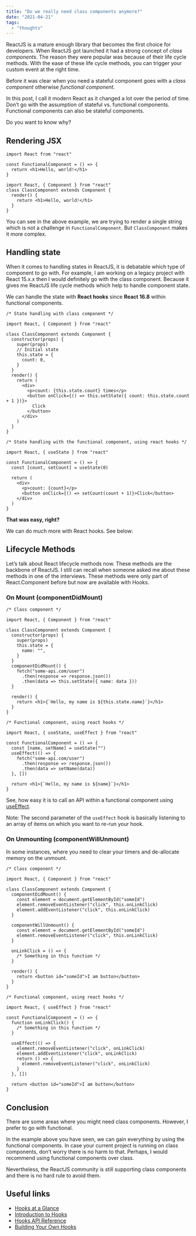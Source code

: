 ```yaml
---
title: "Do we really need class components anymore?"
date: "2021-04-21"
tags:
  - "thoughts"
---
```


ReactJS is a mature enough library that becomes the first choice for developers. When ReactJS got launched it had a strong concept of _class components_. The reason they were popular was because of their life cycle methods. With the ease of these life cycle methods, you can trigger your custom event at the right time.

Before it was clear when you need a stateful component goes with a _class component_ otherwise _functional component_.

In this post, I call it modern React as it changed a lot over the period of time. Don’t go with the assumption of stateful vs. functional components. Functional components can also be stateful components.

Do you want to know why?

## Rendering JSX

```
import React from "react"

const FunctionalComponent = () => {
  return <h1>Hello, world!</h1>
}
```

```
import React, { Component } from "react"
class ClassComponent extends Component {
  render() {
    return <h1>Hello, world!</h1>
  }
}
```

You can see in the above example, we are trying to render a single string which is not a challenge in `FunctionalComponent`. But `ClassComponent` makes it more complex.

## Handling state

When it comes to handling states in ReactJS, it is debatable which type of component to go with. For example, I am working on a legacy project with React 15.x.x then I would definitely go with the class component. Because it gives me ReactJS life cycle methods which help to handle component state.

We can handle the state with **React hooks** since **React 16.8** within functional components.

```
/* State handling with class component */

import React, { Component } from "react"

class ClassComponent extends Component {
  constructor(props) {
    super(props)
    // Initial state
    this.state = {
      count: 0,
    }
  }
  render() {
    return (
      <div>
        <p>count: {this.state.count} times</p>
        <button onClick={() => this.setState({ count: this.state.count + 1 })}>
          Click
        </button>
      </div>
    )
  }
}
```

```
/* State handling with the functional component, using react hooks */

import React, { useState } from "react"

const FunctionalComponent = () => {
  const [count, setCount] = useState(0)

  return (
    <div>
      <p>count: {count}</p>
      <button onClick={() => setCount(count + 1)}>Click</button>
    </div>
  )
}
```

**That was easy, right?**

We can do much more with React hooks. See below:

## Lifecycle Methods

Let’s talk about React lifecycle methods now. These methods are the backbone of ReactJS. I still can recall when someone asked me about these methods in one of the interviews. These methods were only part of React.Component before but now are available with Hooks.

### On Mount (componentDidMount)

```
/* Class component */

import React, { Component } from "react"

class ClassComponent extends Component {
  constructor(props) {
    super(props)
    this.state = {
      name: "",
    }
  }
  componentDidMount() {
    fetch("some-api.com/user")
      .then(response => response.json())
      .then(data => this.setState({ name: data }))
  }

  render() {
    return <h1>{`Hello, my name is ${this.state.name}`}</h1>
  }
}
```

```
/* Functional component, using react hooks */

import React, { useState, useEffect } from "react"

const FunctionalComponent = () => {
  const [name, setName] = useState("")
  useEffect(() => {
    fetch("some-api.com/user")
      .then(response => response.json())
      .then(data => setName(data))
  }, [])

  return <h1>{`Hello, my name is ${name}`}</h1>
}
```

See, how easy it is to call an API within a functional component using [useEffect](https://reactjs.org/docs/hooks-reference.html#useeffect).

Note: The second parameter of the `useEffect` hook is basically listening to an array of items on which you want to re-run your hook.

### On Unmounting (componentWillUnmount)

In some instances, where you need to clear your timers and de-allocate memory on the unmount.

```
/* Class component */

import React, { Component } from "react"

class ClassComponent extends Component {
  componentDidMount() {
    const element = document.getElementById("someId")
    element.removeEventListener("click", this.onLinkClick)
    element.addEventListener("click", this.onLinkClick)
  }

  componentWillUnmount() {
    const element = document.getElementById("someId")
    element.removeEventListener("click", this.onLinkClick)
  }

  onLinkClick = () => {
    /* Something in this function */
  }

  render() {
    return <button id="someId">I am button</button>
  }
}
```

```
/* Functional component, using react hooks */

import React, { useEffect } from "react"

const FunctionalComponent = () => {
  function onLinkClick() {
    /* Something in this function */
  }

  useEffect(() => {
    element.removeEventListener("click", onLinkClick)
    element.addEventListener("click", onLinkClick)
    return () => {
      element.removeEventListener("click", onLinkClick)
    }
  }, [])

  return <button id="someId">I am button</button>
}
```

## Conclusion

There are some areas where you might need class components. However, I prefer to go with functional.

In the example above you have seen, we can gain everything by using the functional components. In case your current project is running on class components, don’t worry there is no harm to that. Perhaps, I would recommend using functional components over class.

Nevertheless, the ReactJS community is still supporting class components and there is no hard rule to avoid them.

## Useful links

- [Hooks at a Glance](https://reactjs.org/docs/hooks-overview.html)
- [Introduction to Hooks](https://reactjs.org/docs/hooks-intro.html)
- [Hooks API Reference](https://reactjs.org/docs/hooks-reference.html)
- [Building Your Own Hooks](https://reactjs.org/docs/hooks-custom.html)
